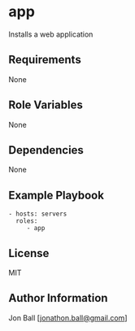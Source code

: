 # app
Installs a web application

## Requirements
None

## Role Variables
None

## Dependencies
None

## Example Playbook
```
- hosts: servers
  roles:
     - app
```

License
-------
MIT

Author Information
------------------
Jon Ball [jonathon.ball@gmail.com]
